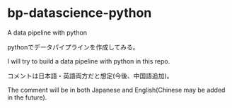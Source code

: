 # bp-datascience-python
A data pipeline with python

pythonでデータパイプラインを作成してみる。

I will try to build a data pipeline with python in this repo.

コメントは日本語・英語両方だと想定(今後、中国語追加)。

The comment will be in both Japanese and English(Chinese may be added in the future).
